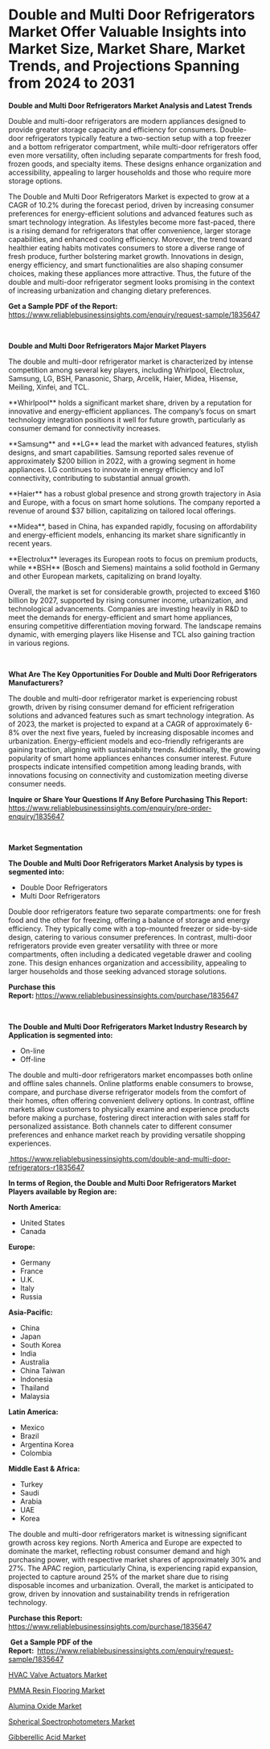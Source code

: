 <p><h1>Double and Multi Door Refrigerators Market Offer Valuable Insights into Market Size, Market Share, Market Trends, and Projections Spanning from 2024 to 2031</h1></p><p><strong>Double and Multi Door Refrigerators Market Analysis and Latest Trends</strong></p>
<p><p>Double and multi-door refrigerators are modern appliances designed to provide greater storage capacity and efficiency for consumers. Double-door refrigerators typically feature a two-section setup with a top freezer and a bottom refrigerator compartment, while multi-door refrigerators offer even more versatility, often including separate compartments for fresh food, frozen goods, and specialty items. These designs enhance organization and accessibility, appealing to larger households and those who require more storage options.</p><p>The Double and Multi Door Refrigerators Market is expected to grow at a CAGR of 10.2% during the forecast period, driven by increasing consumer preferences for energy-efficient solutions and advanced features such as smart technology integration. As lifestyles become more fast-paced, there is a rising demand for refrigerators that offer convenience, larger storage capabilities, and enhanced cooling efficiency. Moreover, the trend toward healthier eating habits motivates consumers to store a diverse range of fresh produce, further bolstering market growth. Innovations in design, energy efficiency, and smart functionalities are also shaping consumer choices, making these appliances more attractive. Thus, the future of the double and multi-door refrigerator segment looks promising in the context of increasing urbanization and changing dietary preferences.</p></p>
<p><strong>Get a Sample PDF of the Report:&nbsp;</strong> <a href="https://www.reliablebusinessinsights.com/enquiry/request-sample/1835647?utm_campaign=1138&utm_medium=2&utm_source=Github&utm_content=ia&utm_term=16102024&utm_id=double-and-multi-door-refrigerators">https://www.reliablebusinessinsights.com/enquiry/request-sample/1835647</a></p>
<p>&nbsp;</p>
<p><strong>Double and Multi Door Refrigerators Major Market Players</strong></p>
<p><p>The double and multi-door refrigerator market is characterized by intense competition among several key players, including Whirlpool, Electrolux, Samsung, LG, BSH, Panasonic, Sharp, Arcelik, Haier, Midea, Hisense, Meiling, Xinfei, and TCL. </p><p>**Whirlpool** holds a significant market share, driven by a reputation for innovative and energy-efficient appliances. The company’s focus on smart technology integration positions it well for future growth, particularly as consumer demand for connectivity increases. </p><p>**Samsung** and **LG** lead the market with advanced features, stylish designs, and smart capabilities. Samsung reported sales revenue of approximately $200 billion in 2022, with a growing segment in home appliances. LG continues to innovate in energy efficiency and IoT connectivity, contributing to substantial annual growth.</p><p>**Haier** has a robust global presence and strong growth trajectory in Asia and Europe, with a focus on smart home solutions. The company reported a revenue of around $37 billion, capitalizing on tailored local offerings.</p><p>**Midea**, based in China, has expanded rapidly, focusing on affordability and energy-efficient models, enhancing its market share significantly in recent years. </p><p>**Electrolux** leverages its European roots to focus on premium products, while **BSH** (Bosch and Siemens) maintains a solid foothold in Germany and other European markets, capitalizing on brand loyalty.</p><p>Overall, the market is set for considerable growth, projected to exceed $160 billion by 2027, supported by rising consumer income, urbanization, and technological advancements. Companies are investing heavily in R&D to meet the demands for energy-efficient and smart home appliances, ensuring competitive differentiation moving forward. The landscape remains dynamic, with emerging players like Hisense and TCL also gaining traction in various regions.</p></p>
<p>&nbsp;</p>
<p><strong>What Are The Key Opportunities For Double and Multi Door Refrigerators Manufacturers?</strong></p>
<p><p>The double and multi-door refrigerator market is experiencing robust growth, driven by rising consumer demand for efficient refrigeration solutions and advanced features such as smart technology integration. As of 2023, the market is projected to expand at a CAGR of approximately 6-8% over the next five years, fueled by increasing disposable incomes and urbanization. Energy-efficient models and eco-friendly refrigerants are gaining traction, aligning with sustainability trends. Additionally, the growing popularity of smart home appliances enhances consumer interest. Future prospects indicate intensified competition among leading brands, with innovations focusing on connectivity and customization meeting diverse consumer needs.</p></p>
<p><strong>Inquire or Share Your Questions If Any Before Purchasing This Report:</strong> <a href="https://www.reliablebusinessinsights.com/enquiry/pre-order-enquiry/1835647?utm_campaign=1138&utm_medium=2&utm_source=Github&utm_content=ia&utm_term=16102024&utm_id=double-and-multi-door-refrigerators">https://www.reliablebusinessinsights.com/enquiry/pre-order-enquiry/1835647</a></p>
<p>&nbsp;</p>
<p><strong>Market Segmentation</strong></p>
<p><strong>The Double and Multi Door Refrigerators Market Analysis by types is segmented into:</strong></p>
<p><ul><li>Double Door Refrigerators</li><li>Multi Door Refrigerators</li></ul></p>
<p><p>Double door refrigerators feature two separate compartments: one for fresh food and the other for freezing, offering a balance of storage and energy efficiency. They typically come with a top-mounted freezer or side-by-side design, catering to various consumer preferences. In contrast, multi-door refrigerators provide even greater versatility with three or more compartments, often including a dedicated vegetable drawer and cooling zone. This design enhances organization and accessibility, appealing to larger households and those seeking advanced storage solutions.</p></p>
<p><strong>Purchase this Report:&nbsp;</strong><a href="https://www.reliablebusinessinsights.com/purchase/1835647?utm_campaign=1138&utm_medium=2&utm_source=Github&utm_content=ia&utm_term=16102024&utm_id=double-and-multi-door-refrigerators">https://www.reliablebusinessinsights.com/purchase/1835647</a></p>
<p>&nbsp;</p>
<p><strong>The Double and Multi Door Refrigerators Market Industry Research by Application is segmented into:</strong></p>
<p><ul><li>On-line</li><li>Off-line</li></ul></p>
<p><p>The double and multi-door refrigerators market encompasses both online and offline sales channels. Online platforms enable consumers to browse, compare, and purchase diverse refrigerator models from the comfort of their homes, often offering convenient delivery options. In contrast, offline markets allow customers to physically examine and experience products before making a purchase, fostering direct interaction with sales staff for personalized assistance. Both channels cater to different consumer preferences and enhance market reach by providing versatile shopping experiences.</p></p>
<p><a href="https://www.reliablebusinessinsights.com/double-and-multi-door-refrigerators-r1835647?utm_campaign=1138&utm_medium=2&utm_source=Github&utm_content=ia&utm_term=16102024&utm_id=double-and-multi-door-refrigerators">&nbsp;https://www.reliablebusinessinsights.com/double-and-multi-door-refrigerators-r1835647</a></p>
<p><strong>In terms of Region, the Double and Multi Door Refrigerators Market Players available by Region are:</strong></p>
<p>
    <p> <strong> North America: </strong>
        <ul>
            <li>United States</li>
            <li>Canada</li>
        </ul>
        </p> 
    <p> <strong> Europe: </strong>
        <ul>
            <li>Germany</li>
            <li>France</li>
            <li>U.K.</li>
            <li>Italy</li>
            <li>Russia</li>
        </ul>
        </p> 
    <p> <strong> Asia-Pacific: </strong>
        <ul>
            <li>China</li>
            <li>Japan</li>
            <li>South Korea</li>
            <li>India</li>
            <li>Australia</li>
            <li>China Taiwan</li>
            <li>Indonesia</li>
            <li>Thailand</li>
            <li>Malaysia</li>
        </ul>
        </p> 
    <p> <strong> Latin America: </strong>
        <ul>
            <li>Mexico</li>
            <li>Brazil</li>
            <li>Argentina Korea</li>
            <li>Colombia</li>
        </ul>
        </p> 
    <p> <strong> Middle East & Africa: </strong>
        <ul>
            <li>Turkey</li>
            <li>Saudi</li>
            <li>Arabia</li>
            <li>UAE</li>
            <li>Korea</li>
        </ul>
    </p>
    </p>
<p><p>The double and multi-door refrigerators market is witnessing significant growth across key regions. North America and Europe are expected to dominate the market, reflecting robust consumer demand and high purchasing power, with respective market shares of approximately 30% and 27%. The APAC region, particularly China, is experiencing rapid expansion, projected to capture around 25% of the market share due to rising disposable incomes and urbanization. Overall, the market is anticipated to grow, driven by innovation and sustainability trends in refrigeration technology.</p></p>
<p><strong>Purchase this Report: </strong><a href="https://www.reliablebusinessinsights.com/purchase/1835647?utm_campaign=1138&utm_medium=2&utm_source=Github&utm_content=ia&utm_term=16102024&utm_id=double-and-multi-door-refrigerators">https://www.reliablebusinessinsights.com/purchase/1835647</a></p>
<p>&nbsp;<strong>Get a Sample PDF of the Report:&nbsp;&nbsp;</strong><a href="https://www.reliablebusinessinsights.com/enquiry/request-sample/1835647?utm_campaign=1138&utm_medium=2&utm_source=Github&utm_content=ia&utm_term=16102024&utm_id=double-and-multi-door-refrigerators">https://www.reliablebusinessinsights.com/enquiry/request-sample/1835647</a></p>
<p><strong></strong></p>
<p><p><a href="https://github.com/mynearvphamillwd7/Market-Research-Report-List-1/blob/main/hvac-valve-actuators-market.md?utm_campaign=1138&utm_medium=2&utm_source=Github&utm_content=ia&utm_term=16102024&utm_id=double-and-multi-door-refrigerators">HVAC Valve Actuators Market</a></p><p><a href="https://www.linkedin.com/pulse/pmma-resin-flooring-market-outlook-share-analysis-growth-rv4zc?utm_campaign=1138&utm_medium=2&utm_source=Github&utm_content=ia&utm_term=16102024&utm_id=double-and-multi-door-refrigerators">PMMA Resin Flooring Market</a></p><p><a href="https://www.linkedin.com/pulse/pulse-alumina-oxide-rhythms-change-market-resonance-2024-2031-unplc?utm_campaign=1138&utm_medium=2&utm_source=Github&utm_content=ia&utm_term=16102024&utm_id=double-and-multi-door-refrigerators">Alumina Oxide Market</a></p><p><a href="https://github.com/boringzqthorperec/Market-Research-Report-List-1/blob/main/spherical-spectrophotometers-market.md?utm_campaign=1138&utm_medium=2&utm_source=Github&utm_content=ia&utm_term=16102024&utm_id=double-and-multi-door-refrigerators">Spherical Spectrophotometers Market</a></p><p><a href="https://www.linkedin.com/pulse/gibberellic-acid-mosaic-piecing-together-global-market-dynamics-fpowc?utm_campaign=1138&utm_medium=2&utm_source=Github&utm_content=ia&utm_term=16102024&utm_id=double-and-multi-door-refrigerators">Gibberellic Acid Market</a></p></p>